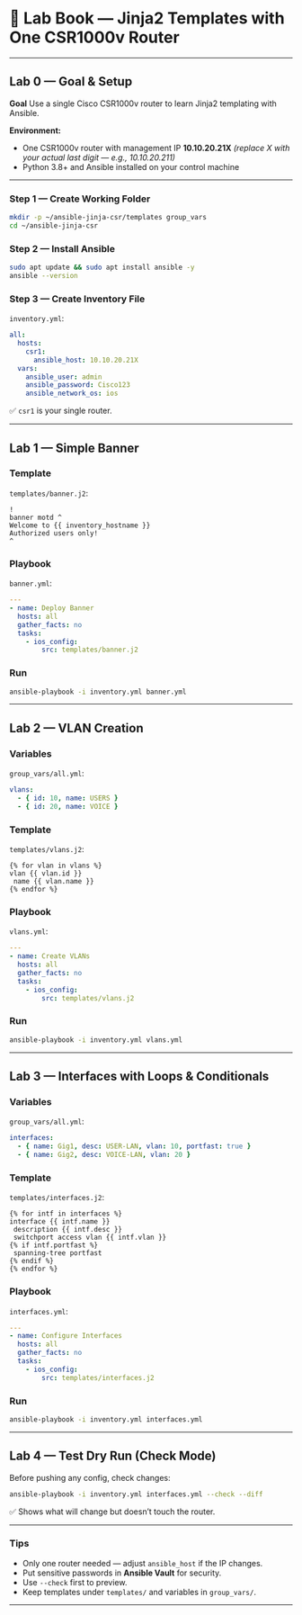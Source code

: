 

# 🧪 Lab Book — Jinja2 Templates with One CSR1000v Router

---

## Lab 0 — Goal & Setup

**Goal**
Use a single Cisco CSR1000v router to learn Jinja2 templating with Ansible.

**Environment:**

* One CSR1000v router with management IP **10.10.20.21X**
  *(replace X with your actual last digit — e.g., 10.10.20.211)*
* Python 3.8+ and Ansible installed on your control machine

---

### Step 1 — Create Working Folder

```bash
mkdir -p ~/ansible-jinja-csr/templates group_vars
cd ~/ansible-jinja-csr
```

### Step 2 — Install Ansible

```bash
sudo apt update && sudo apt install ansible -y
ansible --version
```

### Step 3 — Create Inventory File

`inventory.yml`:

```yaml
all:
  hosts:
    csr1:
      ansible_host: 10.10.20.21X
  vars:
    ansible_user: admin
    ansible_password: Cisco123
    ansible_network_os: ios
```

✅ `csr1` is your single router.

---

## Lab 1 — Simple Banner

### Template

`templates/banner.j2`:

```jinja
!
banner motd ^
Welcome to {{ inventory_hostname }}
Authorized users only!
^
```

### Playbook

`banner.yml`:

```yaml
---
- name: Deploy Banner
  hosts: all
  gather_facts: no
  tasks:
    - ios_config:
        src: templates/banner.j2
```

### Run

```bash
ansible-playbook -i inventory.yml banner.yml
```

---

## Lab 2 — VLAN Creation

### Variables

`group_vars/all.yml`:

```yaml
vlans:
  - { id: 10, name: USERS }
  - { id: 20, name: VOICE }
```

### Template

`templates/vlans.j2`:

```jinja
{% for vlan in vlans %}
vlan {{ vlan.id }}
 name {{ vlan.name }}
{% endfor %}
```

### Playbook

`vlans.yml`:

```yaml
---
- name: Create VLANs
  hosts: all
  gather_facts: no
  tasks:
    - ios_config:
        src: templates/vlans.j2
```

### Run

```bash
ansible-playbook -i inventory.yml vlans.yml
```

---

## Lab 3 — Interfaces with Loops & Conditionals

### Variables

`group_vars/all.yml`:

```yaml
interfaces:
  - { name: Gig1, desc: USER-LAN, vlan: 10, portfast: true }
  - { name: Gig2, desc: VOICE-LAN, vlan: 20 }
```

### Template

`templates/interfaces.j2`:

```jinja
{% for intf in interfaces %}
interface {{ intf.name }}
 description {{ intf.desc }}
 switchport access vlan {{ intf.vlan }}
{% if intf.portfast %}
 spanning-tree portfast
{% endif %}
{% endfor %}
```

### Playbook

`interfaces.yml`:

```yaml
---
- name: Configure Interfaces
  hosts: all
  gather_facts: no
  tasks:
    - ios_config:
        src: templates/interfaces.j2
```

### Run

```bash
ansible-playbook -i inventory.yml interfaces.yml
```

---

## Lab 4 — Test Dry Run (Check Mode)

Before pushing any config, check changes:

```bash
ansible-playbook -i inventory.yml interfaces.yml --check --diff
```

✅ Shows what will change but doesn’t touch the router.

---

### Tips

* Only one router needed — adjust `ansible_host` if the IP changes.
* Put sensitive passwords in **Ansible Vault** for security.
* Use `--check` first to preview.
* Keep templates under `templates/` and variables in `group_vars/`.

---
